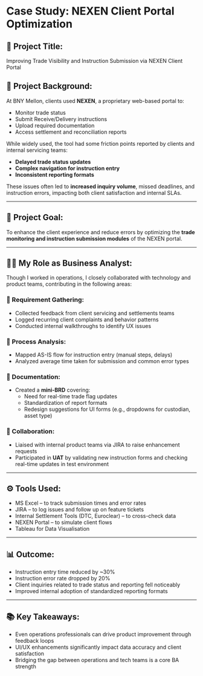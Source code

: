 # Case Study: NEXEN Client Portal Optimization

## 📝 Project Title:
Improving Trade Visibility and Instruction Submission via NEXEN Client Portal

## 🧠 Project Background:
At BNY Mellon, clients used **NEXEN**, a proprietary web-based portal to:
- Monitor trade status
- Submit Receive/Delivery instructions
- Upload required documentation
- Access settlement and reconciliation reports

While widely used, the tool had some friction points reported by clients and internal servicing teams:
- **Delayed trade status updates**
- **Complex navigation for instruction entry**
- **Inconsistent reporting formats**

These issues often led to **increased inquiry volume**, missed deadlines, and instruction errors, impacting both client satisfaction and internal SLAs.

---

## 🎯 Project Goal:
To enhance the client experience and reduce errors by optimizing the **trade monitoring and instruction submission modules** of the NEXEN portal.

---

## 👩‍💼 My Role as Business Analyst:
Though I worked in operations, I closely collaborated with technology and product teams, contributing in the following areas:

### 🔹 Requirement Gathering:
- Collected feedback from client servicing and settlements teams
- Logged recurring client complaints and behavior patterns
- Conducted internal walkthroughs to identify UX issues

### 🔹 Process Analysis:
- Mapped AS-IS flow for instruction entry (manual steps, delays)
- Analyzed average time taken for submission and common error types

### 🔹 Documentation:
- Created a **mini-BRD** covering:
  - Need for real-time trade flag updates
  - Standardization of report formats
  - Redesign suggestions for UI forms (e.g., dropdowns for custodian, asset type)

### 🔹 Collaboration:
- Liaised with internal product teams via JIRA to raise enhancement requests
- Participated in **UAT** by validating new instruction forms and checking real-time updates in test environment

---

## ⚙️ Tools Used:
- MS Excel – to track submission times and error rates
- JIRA – to log issues and follow up on feature tickets
- Internal Settlement Tools (DTC, Euroclear) – to cross-check data
- NEXEN Portal – to simulate client flows
- Tableau for Data Visualisation

---

## 📊 Outcome:
- Instruction entry time reduced by ~30%
- Instruction error rate dropped by 20%
- Client inquiries related to trade status and reporting fell noticeably
- Improved internal adoption of standardized reporting formats

---

## 📚 Key Takeaways:
- Even operations professionals can drive product improvement through feedback loops
- UI/UX enhancements significantly impact data accuracy and client satisfaction
- Bridging the gap between operations and tech teams is a core BA strength

